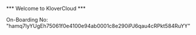 *** Welcome to KloverCloud ***

On-Boarding No: &#34;hamq7lyYUgEh75061f0e4100e94ab0001c8e290iPJ6qau4cRPkt584RuYY&#34;
